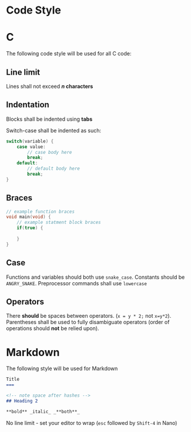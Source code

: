 Code Style
===

# C
The following code style will be used for all C code:

## Line limit
Lines shall not exceed **_n_ characters**

## Indentation
Blocks shall be indented using **tabs**

Switch-case shall be indented as such:
```c
switch(variable) {
	case value:
		// case body here
		break;
	default:
		// default body here
		break;
}
```

## Braces
```c
// example function braces
void main(void) {
	// example statment block braces
	if(true) {
		
	}
}
```

## Case
Functions and variables should both use `snake_case`. Constants should be `ANGRY_SNAKE`. Preprocessor commands shall use `lowercase`

## Operators
There **should** be spaces between operators. (`x = y * 2;` not `x=y*2`).  
Parentheses shall be used to fully disambiguate operators (order of operations should **not** be relied upon).

# Markdown
The following style will be used for Markdown

```md
Title
===

<!-- note space after hashes -->
## Heading 2

**bold** _italic_ _**both**_

```

No line limit - set your editor to wrap (`esc` followed by `Shift-4` in Nano)
